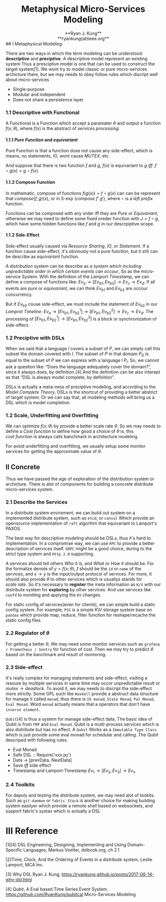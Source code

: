 <h1><center>Metaphysical Micro-Services Modeling</center></h1>

<center>**Ryan J. Kung**</center>
<center>**ryankung(at)ieee.org**</center>
## I Metaphysical Modeling

There are two ways in which the term modeling can be understood:
**descriptive** and **preciptive**. A descriptive model represent an existing
system Thus a presciptive model is one that can be used to construct the target
system[1]. We wont try to model classic or pure micro-services archicture there, but we may needs to obey follow rules which discript well about micro-services

* Single-purpose
* Modular and independent
* Does not share a persistence layer

### 1.1 Descriptive with Functional

A Functional is a Function which accept a paramater $\theta$ and output a
function $f(x;\theta)$, where $f(x)$ is the abstract of $services\ processing$.

#### 1.1.1 *Pure Function* and *equivariant*

Pure Function is that a function dose not cause any side-effect, which is
means, no statements, IO, wont cause *MUTEX*, etc.

And suppose that there is two function $f$ and $g$, $f(x)$ is equivariant to
$g$ $iff$: $f\circ g(x)=g \circ f(x)$.

#### 1.1.2 Compose Function

In mathematic, compose of functions $f(g(x)) = f \circ g (x)$ can
can be represent that $compose ( f, g)(x)$, or in S-exp $(compose\ f'\ g')$,
where $\circ$ is a $left\ prefix$ function.

Functions can be composed with any order iff they are $Pure$ or $Equivariant$, otherwise we may need to define some fixed oreder function with $J=f\circ g$,
which have some hidden functions like $f$ and $g$ in our descrpiptive scope.


#### 1.1.2 Side-Effect

Side-effect usually caused via *Resource Sharing*, *IO*, or *Statement*. If a
function cause side-effect, it's obviously not a $pure$ function, but it still
can be describe as $equivariant$ function.

A $distribution$ system can be describe as *a system which including
unpredictable order in which certain events can occour*, So as the
micro-service System. With the definition of the $Lamport\ Timestamp$, we can
define a compose of functions like: $Ev_a \rightarrow [Ev_{b1}, Ev_{b2}]
\rightarrow Ev_c \rightarrow Ev_d$. If all events are $pure$ or $equivariant$,
we can think $Ev_{b1}$ and $Ev_{b2}$ are occour concurrency. 

But if $Ev_{b2}$ couse side-effect, we must include the statement of $Ev_{b2}$
in our $Lamprot\ Timeline$: $Ev_a \rightarrow [Ev_{b1}, Ev_{b2}^1] \rightarrow
[Ev_{b1}, Ev_{b2}^2]\rightarrow Ev_c \rightarrow Ev_d$. The processing of
$[Ev_{b1}, Ev_{b2}^1] \rightarrow [Ev_{b1}, Ev_{b2}^2]$ is a block or
synchronization of side-effect.

### 1.2 Preciptive with DSLs

When we said that a language $l$ covers a subset of $P$, we can simply call
this subset the domain covered with $l$. The subset of $P$ in that domain $P_D$
is equal to the subset of $P$ we can express with a language $l$ $P_l$. So, we
cannot ask a question like: “Does the language adequately cover the domain?”,
since it always does, by definition.[4] And the definition can be also interept
as that “DSL is always model complete, by definition”.

DSLs is actually a meta-ness of preciptive modeling, and according to the
*Model Complete Theory*, DSLs is the shortcut of providing a better abstrict of
target system. Or we can say that, all modeling methods will bring us a DSL
which is model completion.

### 1.2 Scale, Underfitting and Overfitting

We can optimize $f(x;\theta)$ by provide a better scale rate $\theta$. So we
may needs to define a $Cost\ function$ to define how good a choice of $\theta$
is, this $cost\ function$ is always calls banchmark in architecture modeling.

For avoid underfitting and overfitting, we usually setup some monitor services
for getting the approximate value of $\theta$.

## II Concrete

Thus we have passed the age of exploration of the distribution system or
archicture. There is alot of components for building a concrete distribute
micro-services system.

### 2.1 Describe the Services

In a distribute system envirement, we can build out system on a implemented
distribute system, such as `etcd`, or `consul` Which provide an opensource
implementation of  `raft` algorthm that equivariant to Lamport's PAXOS.

The best way for descriptive modeling should be DSLs, thus it's hard to
implementation. In a compromise way, we can use `RPC` to provide a better
description of services itself. `GRPC` might be a good choice, during to the
strict type system and `Http 2.0` supporting.

A services should tell others *Who* it is, and *What* or *How* it should be.
For the formalize denote of $y=f(x;\theta)$, $f$ should be the `id` or `name`
of the services, and $x\rightarrow y$ is the input/output protocol of services.
For more, It should also provide $\theta$ to other services which is usuallys
stands for $scale\ rate$. So it's necessary to **register** the meta
information as `K/V` with our distribute system for **exploring** by other
services. And use services like `confd` to moniting and applying the `KV`
changes.

For static config of services(even for clients), we can simple build a static
config system. For example, `PSS` is a simple K\V storage system base on
`pandas` which provide map, reduce, filter function for reshape/recache the
static config files.

### 2.2 Regulator of $\theta$

For getting a better $\theta$, We may need some monitor services such as
`grafana / Prometheus / Sentry` for function of cost. Then we may try to
predict $\theta$ based on the banchmark and result of montoring.

### 2.3 Side-effect

It's really complex for managing statements and side-effect, visiting a resoure
by multiple services in same time may occor unpredictable result or
$mutex\rightarrow deadlock$. To avoid it, we may needs to discript the
side-effect more strictly. Some GPL such like `Haskell` provide a abstruct data
structure for manage it called `monad`, thus there is `IO monad`, `State
Monad`, `Pal Monad`, `Eval Monad`. Word `monad` actually means that a operators that don't have `inverse element`.

`Qubit`[4] is thus a system for manage side-effect data. The basic idea of
Qubit is from `FRP` and `Eval Monad`. Qubit is a multi-process services which
is also distribute but has no effect. A `Qubit` Works as a `Immutable Type
Class` which is just provide some eval monad for schedular and calling. The
Qubit descriped with following rules.

* Eval Monad
* Safe DSL :: Require('xxx.py')
* Data -> [prevData, NextData]
* Save $iff$ side effect
* Timestamp and Lamport-Timestamp
    $Ev_1 \rightarrow [Ev_2, Ev_3] \rightarrow Ev_n$ 

### 2.4 Toolkits

For depoly and testing the distribute system, we may need alot of tookits. Such
as `git-daemon` or `fabric`. `Stack` is another choice for making building
system easilyer which provide a remote shell based on websockets, and support
fabric's systax which is actually a DSL


# III Reference 

[1][4] DSL Engineering, Designing, Implementing and Using Domain-Specific
Languages, Markus Voelter, dslbook.org, ch 2.1

[2]Time, Clock, And the Ordering of Events in a distribute system, Leslie
Lamport, MCA Inc.

[3] Why DSL Ryan J. Kung,
https://ryankung.github.io/posts/2017-06-14-why-dsl.html

[4] Qubit, A Eval based Time Series Event System.
https://github.com/RyanKung/qubitcal Micro-Services Modeling